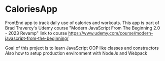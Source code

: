 # CaloriesApp

FrontEnd app to track daily use of calories and workouts.
This app is part of Brad Travercy's Udemy course "Modern JavaScript From The Beginning 2.0 - 2023 Revamp"
link to course https://www.udemy.com/course/modern-javascript-from-the-beginning/

Goal of this project is to learn JavaScript OOP like classes and constructors
Also how to setup production environment with NodeJs and Webpack
